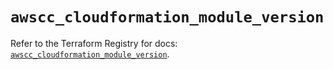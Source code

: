 # `awscc_cloudformation_module_version`

Refer to the Terraform Registry for docs: [`awscc_cloudformation_module_version`](https://registry.terraform.io/providers/hashicorp/awscc/0.70.0/docs/resources/cloudformation_module_version).
